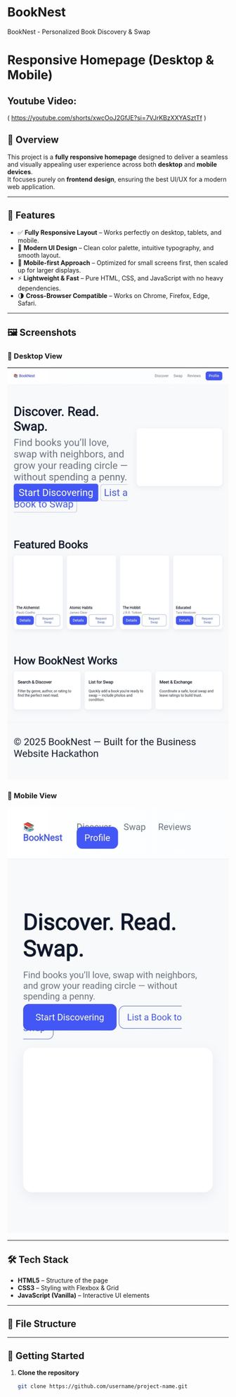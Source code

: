 # BookNest
BookNest - Personalized Book Discovery &amp; Swap

# Responsive Homepage (Desktop & Mobile)

## Youtube Video:
( https://youtube.com/shorts/xwcOoJ2GfJE?si=7VJrKBzXXYASztTf )
## 📖 Overview
This project is a **fully responsive homepage** designed to deliver a seamless and visually appealing user experience across both **desktop** and **mobile devices**.  
It focuses purely on **frontend design**, ensuring the best UI/UX for a modern web application.

---

## 🎯 Features
- ✅ **Fully Responsive Layout** – Works perfectly on desktop, tablets, and mobile.
- 🎨 **Modern UI Design** – Clean color palette, intuitive typography, and smooth layout.
- 📱 **Mobile-first Approach** – Optimized for small screens first, then scaled up for larger displays.
- ⚡ **Lightweight & Fast** – Pure HTML, CSS, and JavaScript with no heavy dependencies.
- 🌗 **Cross-Browser Compatible** – Works on Chrome, Firefox, Edge, Safari.

---

## 🖼 Screenshots
### 📌 Desktop View
![Desktop Screenshot](assets/Desktop%20Homepage.jpg)

### 📌 Mobile View
![Mobile Screenshot](assets/Mobile%20Homepage.jpg)

---

## 🛠 Tech Stack
- **HTML5** – Structure of the page
- **CSS3** – Styling with Flexbox & Grid
- **JavaScript (Vanilla)** – Interactive UI elements

---

## 📂 File Structure



---

## 🚀 Getting Started
1. **Clone the repository**  
   ```bash
   git clone https://github.com/username/project-name.git
